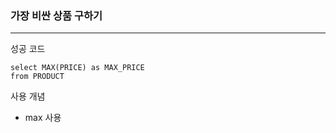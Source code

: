 ### 가장 비싼 상품 구하기

---

성공 코드

```
select MAX(PRICE) as MAX_PRICE
from PRODUCT

```

사용 개념

- max 사용
